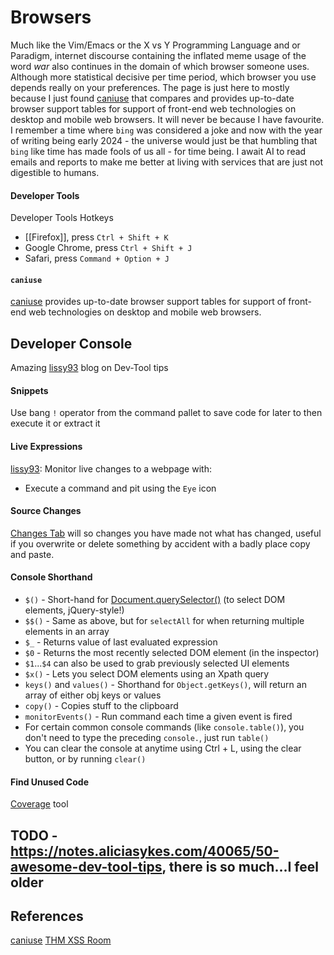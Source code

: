 # Browsers

Much like the Vim/Emacs or the X vs Y Programming Language and or Paradigm, internet discourse containing the inflated meme usage of the word *war* also continues in the domain of which browser someone uses. Although more statistical decisive per time period, which browser you use depends really on your preferences. The page is just here to mostly because I just found [caniuse](https://caniuse.com/ciu/about) that compares and provides up-to-date browser support tables for support of front-end web technologies on desktop and mobile web browsers. It will never be because I have favourite. I remember a time where `bing` was considered a joke and now with the year of writing being early 2024 - the universe would just be that humbling that `bing` like time has made fools of us all - for time being. I await AI to read  emails and reports to make me better at living with services that are just not digestible to humans. 

#### Developer Tools 

Developer Tools Hotkeys
- [[Firefox]], press `Ctrl + Shift + K`
- Google Chrome, press `Ctrl + Shift + J`
- Safari, press `Command + Option + J`

#### `caniuse`

 [caniuse](https://caniuse.com/ciu/about) provides up-to-date browser support tables for support of front-end web technologies on desktop and mobile web browsers.

## Developer Console 

Amazing [lissy93](https://notes.aliciasykes.com/40065/50-awesome-dev-tool-tips) blog on Dev-Tool tips

#### Snippets

Use bang `!` operator from the command pallet to save code for later to then execute it or extract it 

#### Live Expressions

[lissy93](https://notes.aliciasykes.com/40065/50-awesome-dev-tool-tips): Monitor live changes to a webpage with:
- Execute a command and pit using the `Eye` icon 

#### Source Changes

[Changes Tab](https://developer.chrome.com/docs/devtools/changes/) will so changes you have made not what has changed, useful if you overwrite or delete something by accident with a badly place copy and paste.

#### Console Shorthand

- `$()` - Short-hand for [Document.querySelector()](https://developer.mozilla.org/en-US/docs/Web/API/Document/querySelector) (to select DOM elements, jQuery-style!)
- `$$()` - Same as above, but for `selectAll` for when returning multiple elements in an array
- `$_` - Returns value of last evaluated expression
- `$0` - Returns the most recently selected DOM element (in the inspector)
- `$1`...`$4` can also be used to grab previously selected UI elements
- `$x()` - Lets you select DOM elements using an Xpath query
- `keys()` and `values()` - Shorthand for `Object.getKeys()`, will return an array of either obj keys or values
- `copy()` - Copies stuff to the clipboard
- `monitorEvents()` - Run command each time a given event is fired
- For certain common console commands (like `console.table()`), you don't need to type the preceding `console.`, just run `table()`
- You can clear the console at anytime using Ctrl + L, using the clear button, or by running `clear()`

#### Find Unused Code 

[Coverage](https://developer.chrome.com/docs/devtools/coverage/) tool

## TODO - https://notes.aliciasykes.com/40065/50-awesome-dev-tool-tips, there is so much...I feel older

## References

[caniuse](https://caniuse.com/ciu/about)
[THM XSS Room](https://tryhackme.com/r/room/axss)